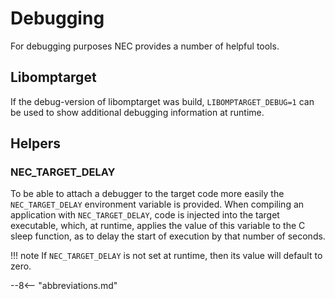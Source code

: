 # Debugging

For debugging purposes NEC provides a number of helpful tools.

## Libomptarget
If the debug-version of libomptarget was build, `LIBOMPTARGET_DEBUG=1` can be used to show additional debugging information at runtime.

## Helpers
### NEC_TARGET_DELAY

To be able to attach a debugger to the target code more easily the `NEC_TARGET_DELAY` environment variable is provided.
When compiling an application with `NEC_TARGET_DELAY`, code is injected into the target executable,
which, at runtime, applies the value of this variable to the C sleep function,
as to delay the start of execution by that number of seconds.

!!! note
    If `NEC_TARGET_DELAY` is not set at runtime, then its value will default to zero.

--8<-- "abbreviations.md"
